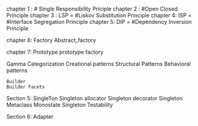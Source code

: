 chapter 1 : # Single Responsibility Priciple
chapter 2 : #Open Closed Principle
chapter 3 : LSP = #Liskov Substitution Principle 
chapter 4: ISP = #Interface Segregation Principle 
chapter 5: DIP = #Dependency Inversion Principle

chapter 6: Factory
           Abstract_factory

chapter 7: Prototype
           prototype factory

Gamma Categorization
    Creational patterns
    Structural Patterns
    Behavioral patterns

    Builder
    Builder Facets
    
Section 5: SingleTon
            Singleton allocator
            Singleton decorator
            Singleton Metaclass
            Monostate
            Singleton Testability

Section 6: Adapter
    